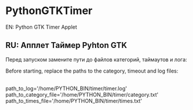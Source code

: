 # PythonGTKTimer

EN:
Python GTK Timer Applet

RU:
Апплет Таймер Pyhton GTK
------------------

Перед запуском замените пути до файлов категорий, таймаутов и лога:

Before starting, replace the paths to the category, timeout and log files: 

<br>path_to_log='/home/PYTHON_BIN/timer/timer.log'
<br>path_to_category_file='/home/PYTHON_BIN/timer/category.txt'
<br>path_to_times_file='/home/PYTHON_BIN/timer/times.txt'
